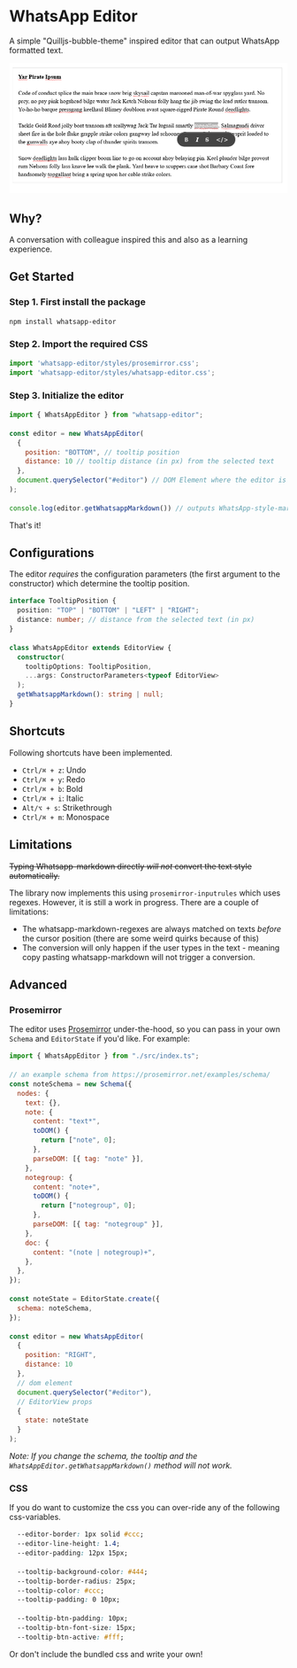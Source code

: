 # WhatsApp Editor

A simple "Quilljs-bubble-theme" inspired editor that can output WhatsApp formatted text.

![WhatsApp Editor](./public/editor.png)

## Why?

A conversation with colleague inspired this and also as a learning experience.

## Get Started

### Step 1. First install the package

```
npm install whatsapp-editor 
```

### Step 2. Import the required CSS

```js
import 'whatsapp-editor/styles/prosemirror.css';
import 'whatsapp-editor/styles/whatsapp-editor.css';
```

### Step 3. Initialize the editor

```js
import { WhatsAppEditor } from "whatsapp-editor";

const editor = new WhatsAppEditor(
  {
    position: "BOTTOM", // tooltip position
    distance: 10 // tooltip distance (in px) from the selected text
  },
  document.querySelector("#editor") // DOM Element where the editor is to be mounted
);

console.log(editor.getWhatsappMarkdown()) // outputs WhatsApp-style-markdown string
```

That's it!

## Configurations

The editor _requires_ the configuration parameters (the first argument to the constructor) which determine the tooltip position.

```ts
interface TooltipPosition {
  position: "TOP" | "BOTTOM" | "LEFT" | "RIGHT";
  distance: number; // distance from the selected text (in px)
}

class WhatsAppEditor extends EditorView {
  constructor(
    tooltipOptions: TooltipPosition, 
    ...args: ConstructorParameters<typeof EditorView>
  );
  getWhatsappMarkdown(): string | null;
}
```

## Shortcuts

Following shortcuts have been implemented.

- `Ctrl/⌘ + z`: Undo
- `Ctrl/⌘ + y`: Redo
- `Ctrl/⌘ + b`: Bold
- `Ctrl/⌘ + i`: Italic
- `Alt/⌥ + s`: Strikethrough
- `Ctrl/⌘ + m`: Monospace

## Limitations

~~Typing Whatsapp-markdown directly _will not_ convert the text style automatically.~~

The library now implements this using `prosemirror-inputrules` which uses regexes. However, it is still a work in progress. There are a couple of limitations:

- The whatsapp-markdown-regexes are always matched on texts _before_ the cursor position (there are some weird quirks because of this)
- The conversion will only happen if the user types in the text - meaning copy pasting whatsapp-markdown will not trigger a conversion.

## Advanced

### Prosemirror

The editor uses [Prosemirror](https://prosemirror.net/) under-the-hood, so you can pass in your own `Schema` and `EditorState` if you'd like. For example:

```js
import { WhatsAppEditor } from "./src/index.ts";

// an example schema from https://prosemirror.net/examples/schema/
const noteSchema = new Schema({
  nodes: {
    text: {},
    note: {
      content: "text*",
      toDOM() {
        return ["note", 0];
      },
      parseDOM: [{ tag: "note" }],
    },
    notegroup: {
      content: "note+",
      toDOM() {
        return ["notegroup", 0];
      },
      parseDOM: [{ tag: "notegroup" }],
    },
    doc: {
      content: "(note | notegroup)+",
    },
  },
});

const noteState = EditorState.create({
  schema: noteSchema,
});

const editor = new WhatsAppEditor(
  {
    position: "RIGHT",
    distance: 10 
  },
  // dom element
  document.querySelector("#editor"),
  // EditorView props
  { 
    state: noteState 
  }
);
```

_Note: If you change the schema, the tooltip and the `WhatsAppEditor.getWhatsappMarkdown()` method will not work._

### CSS

If you do want to customize the css you can over-ride any of the following css-variables.

```css
  --editor-border: 1px solid #ccc;
  --editor-line-height: 1.4;
  --editor-padding: 12px 15px;

  --tooltip-background-color: #444;
  --tooltip-border-radius: 25px;
  --tooltip-color: #ccc;
  --tooltip-padding: 0 10px;

  --tooltip-btn-padding: 10px;
  --tooltip-btn-font-size: 15px;
  --tooltip-btn-active: #fff;
```

Or don't include the bundled css and write your own!